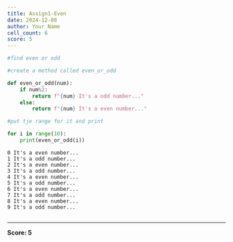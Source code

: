 ```yaml
---
title: Assign1-Even
date: 2024-12-08
author: Your Name
cell_count: 6
score: 5
---
```


```python
#find even or odd
```


```python
#create a method called even_or_odd
```


```python
def even_or_odd(num):
    if num%2:
        return f"{num} It's a odd number..."
    else:
        return f"{num} It's a even number..."
```


```python
#put tje range for it and print
```


```python
for i in range(10):
    print(even_or_odd(i))
```

    0 It's a even number...
    1 It's a odd number...
    2 It's a even number...
    3 It's a odd number...
    4 It's a even number...
    5 It's a odd number...
    6 It's a even number...
    7 It's a odd number...
    8 It's a even number...
    9 It's a odd number...



```python

```


---
**Score: 5**
